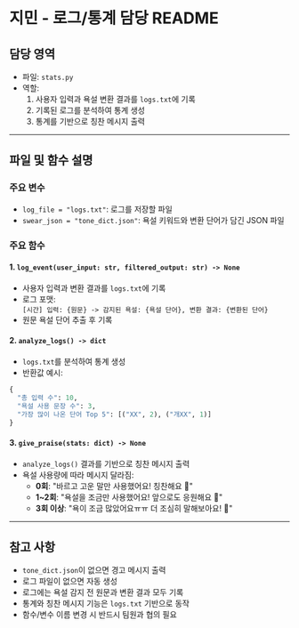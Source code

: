 # 지민 - 로그/통계 담당 README 

## 담당 영역
- 파일: `stats.py`
- 역할:
  1. 사용자 입력과 욕설 변환 결과를 `logs.txt`에 기록
  2. 기록된 로그를 분석하여 통계 생성
  3. 통계를 기반으로 칭찬 메시지 출력

---

## 파일 및 함수 설명

### 주요 변수
- `log_file = "logs.txt"`: 로그를 저장할 파일
- `swear_json = "tone_dict.json"`: 욕설 키워드와 변환 단어가 담긴 JSON 파일

### 주요 함수

#### 1. `log_event(user_input: str, filtered_output: str) -> None`
- 사용자 입력과 변환 결과를 `logs.txt`에 기록
- 로그 포맷:  
  `[시간] 입력: {원문} -> 감지된 욕설: {욕설 단어}, 변환 결과: {변환된 단어}`
- 원문 욕설 단어 추출 후 기록

#### 2. `analyze_logs() -> dict`
- `logs.txt`를 분석하여 통계 생성
- 반환값 예시:
```python
{
  "총 입력 수": 10,
  "욕설 사용 문장 수": 3,
  "가장 많이 나온 단어 Top 5": [("XX", 2), ("개XX", 1)]
}
```

#### 3. `give_praise(stats: dict) -> None`

- `analyze_logs()` 결과를 기반으로 칭찬 메시지 출력
- 욕설 사용량에 따라 메시지 달라짐:
  - **0회**: "바르고 고운 말만 사용했어요! 칭찬해요 💖"
  - **1~2회**: "욕설을 조금만 사용했어요! 앞으로도 응원해요 🐹"
  - **3회 이상**: "욕이 조금 많았어요ㅠㅠ 더 조심히 말해보아요! 💪"


---

 ## 참고 사항

- `tone_dict.json`이 없으면 경고 메시지 출력
- 로그 파일이 없으면 자동 생성
- 로그에는 욕설 감지 전 원문과 변환 결과 모두 기록
- 통계와 칭찬 메시지 기능은 `logs.txt` 기반으로 동작
- 함수/변수 이름 변경 시 반드시 팀원과 협의 필요

 
